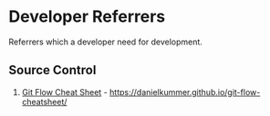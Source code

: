 # Developer Referrers

Referrers which a developer need for development.

## Source Control
1. [Git Flow Cheat Sheet](https://danielkummer.github.io/git-flow-cheatsheet/) - https://danielkummer.github.io/git-flow-cheatsheet/
